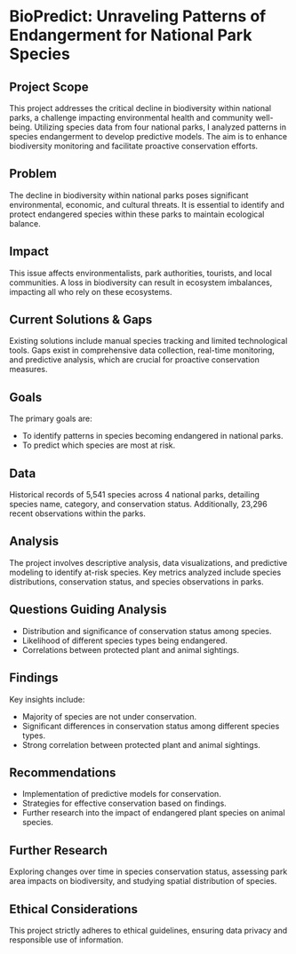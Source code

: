 # BioPredict: Unraveling Patterns of Endangerment for National Park Species

## Project Scope
This project addresses the critical decline in biodiversity within national parks, a challenge impacting environmental health and community well-being. Utilizing species data from four national parks, I analyzed patterns in species endangerment to develop predictive models. The aim is to enhance biodiversity monitoring and facilitate proactive conservation efforts.

## Problem
The decline in biodiversity within national parks poses significant environmental, economic, and cultural threats. It is essential to identify and protect endangered species within these parks to maintain ecological balance.

## Impact
This issue affects environmentalists, park authorities, tourists, and local communities. A loss in biodiversity can result in ecosystem imbalances, impacting all who rely on these ecosystems.

## Current Solutions & Gaps
Existing solutions include manual species tracking and limited technological tools. Gaps exist in comprehensive data collection, real-time monitoring, and predictive analysis, which are crucial for proactive conservation measures.

## Goals
The primary goals are:
- To identify patterns in species becoming endangered in national parks.
- To predict which species are most at risk.

## Data
Historical records of 5,541 species across 4 national parks, detailing species name, category, and conservation status. Additionally, 23,296 recent observations within the parks.

## Analysis
The project involves descriptive analysis, data visualizations, and predictive modeling to identify at-risk species. Key metrics analyzed include species distributions, conservation status, and species observations in parks.

## Questions Guiding Analysis
- Distribution and significance of conservation status among species.
- Likelihood of different species types being endangered.
- Correlations between protected plant and animal sightings.

## Findings
Key insights include:
- Majority of species are not under conservation.
- Significant differences in conservation status among different species types.
- Strong correlation between protected plant and animal sightings.

## Recommendations
- Implementation of predictive models for conservation.
- Strategies for effective conservation based on findings.
- Further research into the impact of endangered plant species on animal species.

## Further Research
Exploring changes over time in species conservation status, assessing park area impacts on biodiversity, and studying spatial distribution of species.

## Ethical Considerations
This project strictly adheres to ethical guidelines, ensuring data privacy and responsible use of information.

